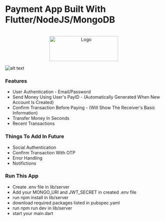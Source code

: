# Payment App Built With Flutter/NodeJS/MongoDB

<!-- PROJECT LOGO -->
<br />
<div align="center">
  <a href="https://github.com/othneildrew/Best-README-Template">
    <img src="https://res.cloudinary.com/nitishk72/image/upload/v1586796259/nstack_in/courses/flutter/flutter-banner.png" alt="Logo" width="220" height="80">
  </a>

  

  <p align="center">
   
  </p>
</div>

![alt text](https://i.postimg.cc/SKFVXBg5/Banking-App-Thumbnail.jpg)


### Features

* User Authentication - Email/Password
* Send Money Using User's PayID - (Automatically Generated When New Account Is Created)
* Confirm Transaction Before Paying - (Will Show The Receiver's Basic Information)
* Transfer Money In Seconds
* Recent Transactions


### Things To Add In Future

* Social Authentication
* Confirm Transaction With OTP
* Error Handling
* Notifictions



### Run This App

* Create .env file in lib/server
* Add your MONGO_URI and JWT_SECRET in created .env file
* run npm install in lib/server
* download required packages listed in pubspec.yaml
* run npm run dev in lib/server
* start your main.dart
